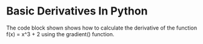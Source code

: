 # Basic Derivatives In Python
The code block shown shows how to calculate the derivative of the function f(x) = x^3 + 2 using the gradient() function.
